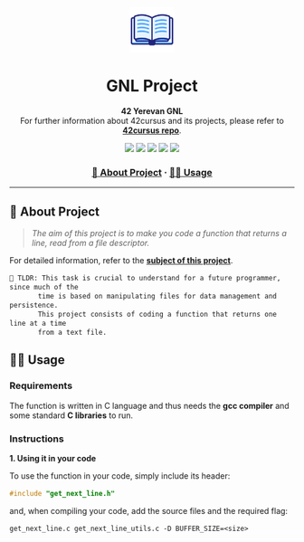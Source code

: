 <a name="readme-top"></a>
<div align="center">
  <!-- Logo -->
  <a href="https://github.com/dpetrosy/42-Get-Next-Line">
  <img src="README_files/logo.png" alt="Logo" width="80" height="80">
  </a>

  <!-- Project Name -->
  <h1>GNL Project</h1>

  <!-- Short Description -->
  <p align="center">
	  <b>42 Yerevan GNL</b><br>
	  For further information about 42cursus and its projects, please refer to <a href="https://github.com/dpetrosy/42cursus"><b>42cursus repo</b></a>.
  </p>

  <!-- Badges -->
  <p>
    <img src="https://img.shields.io/badge/score-125%20%2F%20100-success?style=for-the-badge" />
    <img src="https://img.shields.io/github/repo-size/dpetrosy/42-Get-Next-Line?style=for-the-badge&logo=github">
    <img src="https://img.shields.io/github/languages/count/dpetrosy/42-Get-Next-Line?style=for-the-badge&logo=" />
    <img src="https://img.shields.io/github/languages/top/dpetrosy/42-Get-Next-Line?style=for-the-badge" />
    <img src="https://img.shields.io/github/last-commit/dpetrosy/42-Get-Next-Line?style=for-the-badge" />
  </p>

  <h3>
      <a href="#-about-project">📜 About Project</a>
    <span> · </span>
      <a href="#-usage">👨‍💻 Usage</a>
  </h3>
</div>

---

## 📜 About Project

> _The aim of this project is to make you code a function that returns a line, read from a file descriptor._

For detailed information, refer to the [**subject of this project**](README_files/gnl_subject.pdf).

	🚀 TLDR: This task is crucial to understand for a future programmer, since much of the 
           time is based on manipulating files for data management and persistence.
           This project consists of coding a function that returns one line at a time 
           from a text file.

## 👨‍💻 Usage
### Requirements

The function is written in C language and thus needs the **gcc compiler** and some standard **C libraries** to run.

### Instructions
**1. Using it in your code**

To use the function in your code, simply include its header:

```C
#include "get_next_line.h"
```
and, when compiling your code, add the source files and the required flag:

```shell
get_next_line.c get_next_line_utils.c -D BUFFER_SIZE=<size>
```
